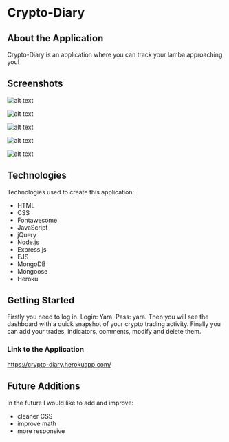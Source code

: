 # Crypto-Diary

## About the Application

Crypto-Diary is an application where you can track your lamba approaching you! 

## Screenshots

![alt text](https://i.imgur.com/cWpPMjS.png)

![alt text](https://i.imgur.com/sIlPGzm.png)

![alt text](https://i.imgur.com/TeCSNa9.png)

![alt text](https://i.imgur.com/waWkuYh.png)

![alt text](https://i.imgur.com/K550ASB.png)


## Technologies

Technologies used to create this application:

- HTML
- CSS
- Fontawesome
- JavaScript
- jQuery
- Node.js
- Express.js
- EJS
- MongoDB
- Mongoose
- Heroku

## Getting Started

Firstly you need to log in. Login: Yara. Pass: yara.
Then you will see the dashboard with a quick snapshot of your crypto trading activity.
Finally you can add your trades, indicators, comments, modify and delete them.

### Link to the Application

https://crypto-diary.herokuapp.com/

## Future Additions

In the future I would like to add and improve:
- cleaner CSS
- improve math
- more responsive

